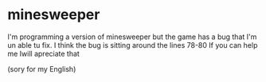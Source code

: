# minesweeper
I'm programming a version of minesweeper but the game has a bug that I'm un able tu fix.
I think the bug is sitting around the lines 78-80
If you can help me Iwill apreciate that


(sory for my English)
